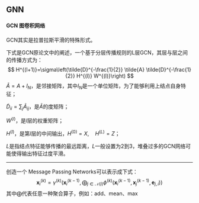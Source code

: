 ## GNN
#### GCN 图卷积网络

GCN其实是拉普拉斯平滑的特殊形式。

下式是GCN原论文中的阐述，一个基于分层传播规则的L层GCN，其层与层之间的传播方式为：
$$
H^{(l+1)}=\sigma\left(\tilde{D}^{-\frac{1}{2}} \tilde{A} \tilde{D}^{-\frac{1}{2}} H^{(l)} W^{(l)}\right)
$$
$\tilde{A}=A+I_N$，是邻接矩阵，其中$I_N$是一个单位矩阵，为了能够利用上结点自身特征；

$\tilde{D}_{ii}=\sum_j{\tilde{A}_{ij}}$，是$\tilde{A}$的度矩阵；

$W^{(l)}$，是$l$层的权重矩阵；

$H^{(l)}$，是第$l$层的中间输出，$H^{(0)}=X,\quad H^{(L)}=Z$；

$L$是指结点特征能够传播的最远距离，$L$一般设置为2到3，堆叠过多的GCN网络可能使得输出特征过度平滑。

---

创造一个 Message Passing Networks可以表示成下式：
$$
\mathbf{x}_i^{(k)}=\gamma^{(k)}\left(\mathbf{x}_i^{(k-1)}, \bigoplus_{j \in \mathcal{N}(i)} \phi^{(k)}\left(\mathbf{x}_i^{(k-1)}, \mathbf{x}_j^{(k-1)}, \mathbf{e}_{j, i}\right)\right)
$$
其中$\bigoplus$代表任意一种聚合算子，例如：add、mean、max